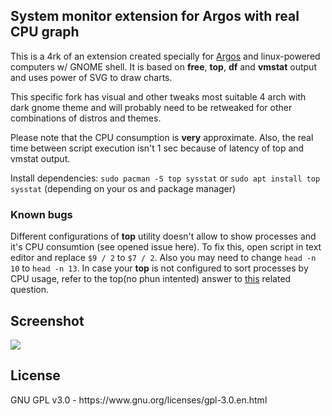 <h2>System monitor extension for Argos with real CPU graph</h2>

This is a 4rk of an extension created specially for [Argos](https://github.com/p-e-w/argos) and linux-powered computers w/ GNOME shell.
It is based on **free**, **top**, **df** and **vmstat** output and uses power of SVG to draw charts.

This specific fork has visual and other tweaks most suitable 4 arch with dark gnome theme and will probably need to be retweaked for other combinations of distros and themes.

Please note that the CPU consumption is **very** approximate. Also, the real time between script execution isn't 1 sec because of latency of top and vmstat output.

Install dependencies: `sudo pacman -S top sysstat` or `sudo apt install top sysstat`
(depending on your os and package manager)

<h3>Known bugs</h3>

Different configurations of **top** utility doesn't allow to show processes and it's CPU consumtion (see opened issue here).
To fix this, open script in text editor and replace `$9 / 2` to `$7 / 2`. Also you may need to change `head -n 10` to `head -n 13`.
In case your **top** is not configured to sort processes by CPU usage, refer to the top(no phun intented) answer to [this](https://unix.stackexchange.com/questions/158584/change-tops-sorting-back-to-cpu) related question.

<h2>Screenshot</h2>

![](https://lut.im/Ehimc1iQn6/GAWEv4Euy3exhLiI)

<h2>License</h2>
GNU GPL v3.0 - https://www.gnu.org/licenses/gpl-3.0.en.html
